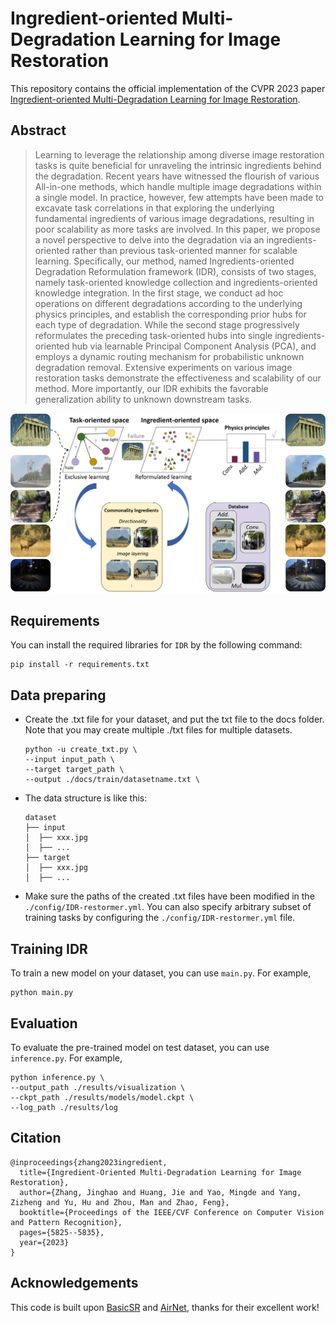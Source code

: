 # Ingredient-oriented Multi-Degradation Learning for Image Restoration

This repository contains the official implementation of the CVPR 2023 paper [Ingredient-oriented Multi-Degradation Learning for Image Restoration](https://openaccess.thecvf.com/content/CVPR2023/papers/Zhang_Ingredient-Oriented_Multi-Degradation_Learning_for_Image_Restoration_CVPR_2023_paper.pdf). 

## Abstract
>Learning to leverage the relationship among diverse image restoration tasks is quite beneficial for unraveling the intrinsic ingredients behind the degradation. Recent years have witnessed the flourish of various All-in-one methods, which handle multiple image degradations within a single model. In practice, however, few attempts have been made to excavate task correlations in that exploring the underlying fundamental ingredients of various image degradations, resulting in poor scalability as more tasks are involved. In this paper, we propose a novel perspective to delve into the degradation via an ingredients-oriented rather than previous task-oriented manner for scalable learning. Specifically, our method, named Ingredients-oriented Degradation Reformulation framework (IDR), consists of two stages, namely task-oriented knowledge collection and ingredients-oriented knowledge integration. In the first stage, we conduct ad hoc operations on different degradations according to the underlying physics principles, and establish the corresponding prior hubs for each type of degradation. While the second stage progressively reformulates the preceding task-oriented hubs into single ingredients-oriented hub via learnable Principal Component Analysis (PCA), and employs a dynamic routing mechanism for probabilistic unknown degradation removal. Extensive experiments on various image restoration tasks demonstrate the effectiveness and scalability of our method. More importantly, our IDR exhibits the favorable generalization ability to unknown downstream tasks.

![Teaser](figure/teaser.png)

## Requirements
You can install the required libraries for `IDR` by the following command:

```
pip install -r requirements.txt
```


## Data preparing
- Create the .txt file for your dataset, and put the txt file to the docs folder. Note that you may create multiple ./txt files for multiple datasets.
    ```
    python -u create_txt.py \
    --input input_path \
    --target target_path \
    --output ./docs/train/datasetname.txt \
    ```
    
- The data structure is like this:
  ```
  dataset
  ├── input
  │  ├── xxx.jpg
  │  ├── ...
  ├── target
  │  ├── xxx.jpg
  │  ├── ...
  ```
- Make sure the paths of the created .txt files have been modified in the `./config/IDR-restormer.yml`. You can also specify arbitrary subset of training tasks by configuring the `./config/IDR-restormer.yml` file.

## Training IDR
To train a new model on your dataset, you can use `main.py`. For example,
```
python main.py
```

## Evaluation
To evaluate the pre-trained model on test dataset, you can use `inference.py`. For example,
```
python inference.py \
--output_path ./results/visualization \
--ckpt_path ./results/models/model.ckpt \
--log_path ./results/log
```

## Citation

```
@inproceedings{zhang2023ingredient,
  title={Ingredient-Oriented Multi-Degradation Learning for Image Restoration},
  author={Zhang, Jinghao and Huang, Jie and Yao, Mingde and Yang, Zizheng and Yu, Hu and Zhou, Man and Zhao, Feng},
  booktitle={Proceedings of the IEEE/CVF Conference on Computer Vision and Pattern Recognition},
  pages={5825--5835},
  year={2023}
}
```

## Acknowledgements

This code is built upon [BasicSR](https://github.com/XPixelGroup/BasicSR) and [AirNet](https://github.com/XLearning-SCU/2022-CVPR-AirNet), thanks for their excellent work!
